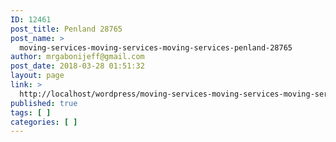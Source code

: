 ```yaml
---
ID: 12461
post_title: Penland 28765
post_name: >
  moving-services-moving-services-moving-services-penland-28765
author: mrgabonijeff@gmail.com
post_date: 2018-03-28 01:51:32
layout: page
link: >
  http://localhost/wordpress/moving-services-moving-services-moving-services-penland-28765/
published: true
tags: [ ]
categories: [ ]
---
```

